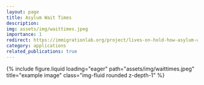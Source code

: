 ```yaml
---
layout: page
title: Asylum Wait Times
description: 
img: assets/img/waittimes.jpeg
importance: 1
redirect: https://immigrationlab.org/project/lives-on-hold-how-asylum-wait-times-impact-employment/
category: applications
related_publications: true
---
```



<div class="row">
    <div class="col-sm mt-3 mt-md-0">
        {% include figure.liquid loading="eager" path="assets/img/waittimes.jpeg" title="example image" class="img-fluid rounded z-depth-1" %}
    </div>
</div>
<div class="caption">
</div>

